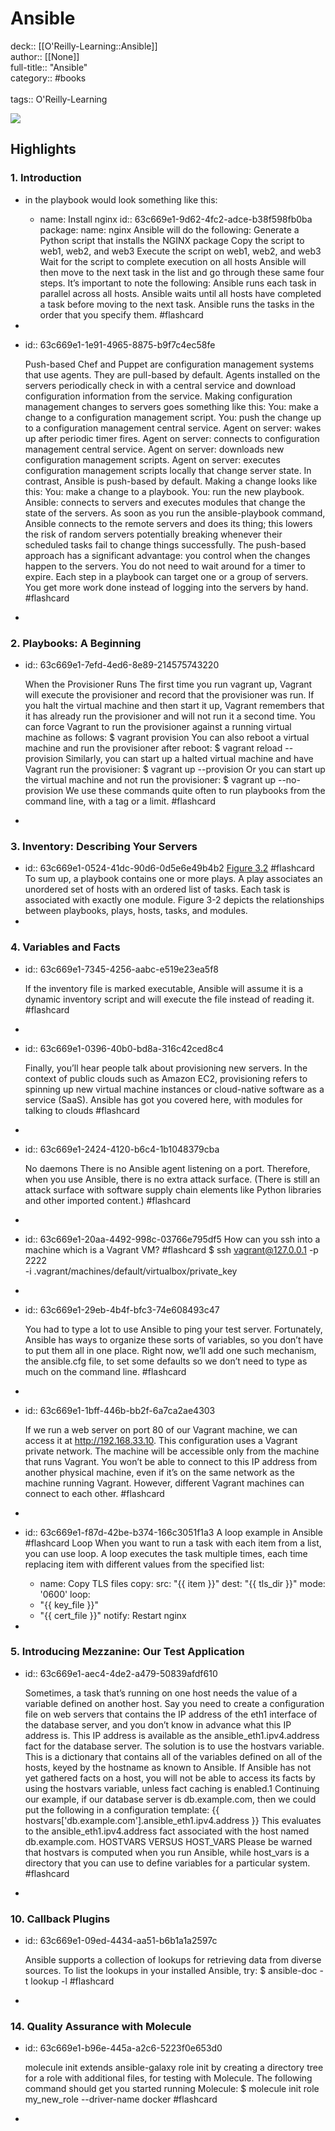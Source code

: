 # Ansible

deck:: [[O'Reilly-Learning::Ansible]]\
author:: [[None]]\
full-title:: "Ansible"\
category:: #books\
\
tags:: O'Reilly-Learning  

![](https://learning.oreilly.com/covers/9781098109141/)
## Highlights
### 1. Introduction
- in the playbook would look something like this:
	- name: Install nginx
	  id:: 63c669e1-9d62-4fc2-adce-b38f598fb0ba
	       package:
	       name: nginx
	       Ansible will do the following:
	       Generate a Python script that installs the NGINX package
	       Copy the script to web1, web2, and web3
	       Execute the script on web1, web2, and web3
	       Wait for the script to complete execution on all hosts
	       Ansible will then move to the next task in the list and go through these same four steps.
	       It’s important to note the following:
	       Ansible runs each task in parallel across all hosts.
	       Ansible waits until all hosts have completed a task before moving to the next task.
	       Ansible runs the tasks in the order that you specify them. #flashcard
-
- id:: 63c669e1-1e91-4965-8875-b9f7c4ec58fe
  
  Push-based
     Chef and Puppet are configuration management systems that use agents. They are pull-based by default. Agents installed on the servers periodically check in with a central service and download configuration information from the service. Making configuration management changes to servers goes something like this:
     You: make a change to a configuration management script.
     You: push the change up to a configuration management central service.
     Agent on server: wakes up after periodic timer fires.
     Agent on server: connects to configuration management central service.
     Agent on server: downloads new configuration management scripts.
     Agent on server: executes configuration management scripts locally that change server state.
     In contrast, Ansible is push-based by default. Making a change looks like this:
     You: make a change to a playbook.
     You: run the new playbook.
     Ansible: connects to servers and executes modules that change the state of the servers.
     As soon as you run the ansible-playbook command, Ansible connects to the remote servers and does its thing; this lowers the risk of random servers potentially breaking whenever their scheduled tasks fail to change things successfully. The push-based approach has a significant advantage: you control when the changes happen to the servers. You do not need to wait around for a timer to expire. Each step in a playbook can target one or a group of servers. You get more work done instead of logging into the servers by hand. #flashcard
-
### 2. Playbooks: A Beginning
- id:: 63c669e1-7efd-4ed6-8e89-214575743220
  
  When the Provisioner Runs
     The first time you run vagrant up, Vagrant will execute the provisioner and record that the provisioner was run. If you halt the virtual machine and then start it up, Vagrant remembers that it has already run the provisioner and will not run it a second time.
     You can force Vagrant to run the provisioner against a running virtual machine as follows:
     $ vagrant provision
     You can also reboot a virtual machine and run the provisioner after reboot:
     $ vagrant reload --provision
     Similarly, you can start up a halted virtual machine and have Vagrant run the provisioner:
     $ vagrant up --provision
     Or you can start up the virtual machine and not run the provisioner:
     $ vagrant up --no-provision
     We use these commands quite often to run playbooks from the command line, with a tag or a limit. #flashcard
-
### 3. Inventory: Describing Your Servers
- id:: 63c669e1-0524-41dc-90d6-0d5e6e49b4b2
   [Figure 3.2](https://learning.oreilly.com/api/v2/epubs/urn:orm:book:9781098109141/files/assets/aur3_0302.png) #flashcard 
    To sum up, a playbook contains one or more plays. A play associates an unordered set of hosts with an ordered list of tasks. Each task is associated with exactly one module. Figure 3-2 depicts the relationships between playbooks, plays, hosts, tasks, and modules.
-
### 4. Variables and Facts
- id:: 63c669e1-7345-4256-aabc-e519e23ea5f8
  
  If the inventory file is marked executable, Ansible will assume it is a dynamic inventory script and will execute the file instead of reading it. #flashcard
-
- id:: 63c669e1-0396-40b0-bd8a-316c42ced8c4
  
  Finally, you’ll hear people talk about provisioning new servers. In the context of public clouds such as Amazon EC2, provisioning refers to spinning up new virtual machine instances or cloud-native software as a service (SaaS). Ansible has got you covered here, with modules for talking to clouds #flashcard
-
- id:: 63c669e1-2424-4120-b6c4-1b1048379cba
  
  No daemons
     There is no Ansible agent listening on a port. Therefore, when you use Ansible, there is no extra attack surface. (There is still an attack surface with software supply chain elements like Python libraries and other imported content.) #flashcard
-
- id:: 63c669e1-20aa-4492-998c-03766e795df5
   How can you ssh into a machine which is a Vagrant VM? #flashcard 
    $ ssh vagrant@127.0.0.1 -p 2222 \
     -i .vagrant/machines/default/virtualbox/private_key
-
- id:: 63c669e1-29eb-4b4f-bfc3-74e608493c47
  
  You had to type a lot to use Ansible to ping your test server. Fortunately, Ansible has ways to organize these sorts of variables, so you don’t have to put them all in one place. Right now, we’ll add one such mechanism, the ansible.cfg file, to set some defaults so we don’t need to type as much on the command line. #flashcard
-
- id:: 63c669e1-1bff-446b-bb2f-6a7ca2ae4303
  
  If we run a web server on port 80 of our Vagrant machine, we can access it at http://192.168.33.10.
     This configuration uses a Vagrant private network. The machine will be accessible only from the machine that runs Vagrant. You won’t be able to connect to this IP address from another physical machine, even if it’s on the same network as the machine running Vagrant. However, different Vagrant machines can connect to each other. #flashcard
-
- id:: 63c669e1-f87d-42be-b374-166c3051f1a3
   A loop example in Ansible #flashcard 
    Loop
     When you want to run a task with each item from a list, you can use loop. A loop executes the task multiple times, each time replacing item with different values from the specified list:
	- name: Copy TLS files
	       copy:
	       src: "{{ item }}"
	       dest: "{{ tls_dir }}"
	       mode: '0600'
	       loop:
	- "{{ key_file }}"
	- "{{ cert_file }}"
	       notify: Restart nginx
-
### 5. Introducing Mezzanine: Our Test Application
- id:: 63c669e1-aec4-4de2-a479-50839afdf610
  
  Sometimes, a task that’s running on one host needs the value of a variable defined on another host. Say you need to create a configuration file on web servers that contains the IP address of the eth1 interface of the database server, and you don’t know in advance what this IP address is. This IP address is available as the ansible_eth1.ipv4.address fact for the database server.
     The solution is to use the hostvars variable. This is a dictionary that contains all of the variables defined on all of the hosts, keyed by the hostname as known to Ansible. If Ansible has not yet gathered facts on a host, you will not be able to access its facts by using the hostvars variable, unless fact caching is enabled.1
     Continuing our example, if our database server is db.example.com, then we could put the following in a configuration template:
     {{ hostvars['db.example.com'].ansible_eth1.ipv4.address }}
     This evaluates to the ansible_eth1.ipv4.address fact associated with the host named db.example.com.
     HOSTVARS VERSUS HOST_VARS
     Please be warned that hostvars is computed when you run Ansible, while host_vars is a directory that you can use to define variables for a particular system. #flashcard
-
### 10. Callback Plugins
- id:: 63c669e1-09ed-4434-aa51-b6b1a1a2597c
  
  Ansible supports a collection of lookups for retrieving data from diverse sources. To list the lookups in your installed Ansible, try:
     $ ansible-doc -t lookup -l #flashcard
-
### 14. Quality Assurance with Molecule
- id:: 63c669e1-b96e-445a-a2c6-5223f0e653d0
  
  molecule init extends ansible-galaxy role init by creating a directory tree for a role with additional files, for testing with Molecule. The following command should get you started running Molecule:
     $ molecule init role my_new_role --driver-name docker #flashcard
-